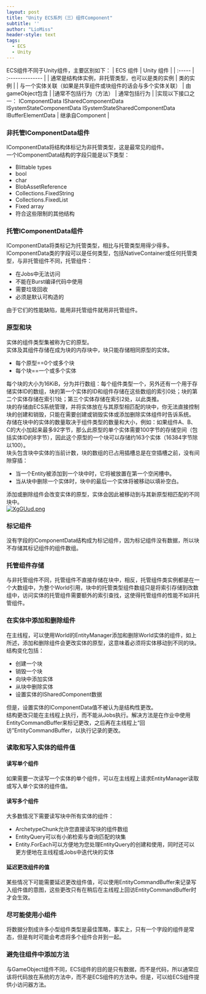 ```yaml
---
layout: post
title: "Unity ECS系列（三）组件Component"
subtitle: ''
author: "LioMiss"
header-style: text
tags:
  - ECS
  - Unity
---
```


ECS组件不同于Unity组件，主要区别如下：
| ECS 组件 | Unity 组件     |
| :----- | :-------------- | 
| 通常是结构体实例，非托管类型，也可以是类的实例      | 类的实例 | 
| 与一个实体关联（如果是共享组件或块组件的话会与多个实体关联）      | 由gameObject包含      | 
|通常不包括行为（方法）     | 通常包括行为       | 
|实现以下接口之一： IComponentData ISharedComponentData ISystemStateComponentData ISystemStateSharedComponentData IBufferElementData    | 继承自Component     | 
### 非托管IComponentData组件
IComponentData将结构体标记为非托管类型，这是最常见的组件。  
一个IComponentData结构的字段只能是以下类型：  
+ Blittable types
+ bool
+ char
+ BlobAssetReference
+ Collections.FixedString
+ Collections.FixedList
+ Fixed array
+ 符合这些限制的其他结构

### 托管IComponentData组件
IComponentData将类标记为托管类型，相比与托管类型用得少得多。  
IComponentData类的字段可以是任何类型，包括NativeContainer或任何托管类型，与非托管组件不同，托管组件：
+ 在Jobs中无法访问
+ 不能在Burst编译代码中使用
+ 需要垃圾回收
+ 必须是默认可构造的
  
由于它们的性能缺陷，能用非托管组件就用非托管组件。  
### 原型和块
实体的组件类型集被称为它的原型。  
实体及其组件存储在成为块的内存块中，块只能存储相同原型的实体。  
+ 每个原型==0个或多个块  
+ 每个块==一个或多个实体

每个块的大小为16KiB，分为并行数组：每个组件类型一个，另外还有一个用于存储实体ID的数组，块的第一个实体的ID和组件存储在这些数组的索引0处；块的第二个实体存储在索引1处；第三个实体存储在索引2处，以此类推。  
块的存储由ECS系统管理，并将实体放在与其原型相匹配的块中，你无法直接控制块的创建和销毁，只能在需要创建或销毁实体或添加删除实体组件时告诉系统。  
存储在块中的实体的数量取决于组件类型的数量和大小，例如：如果组件A、B、C的大小加起来最多92字节，那么此原型的单个实体需要100字节的存储空间（包括实体ID的8字节），因此这个原型的一个块可以存储约163个实体（16384字节除以100）。  
块头包含块中实体的当前计数，块的数组的已占用插槽总是在空插槽之前，没有间隙穿插：
+ 当一个Entity被添加到一个块中时，它将被放置在第一个空闲槽中。  
+ 当从块中删除一个实体时，块中的最后一个实体将被移动以填补空白。  

添加或删除组件会改变实体的原型，实体会因此被移动到与其新原型相匹配的不同块中。  
[![XgGUud.png](https://s1.ax1x.com/2022/06/11/XgGUud.png)](https://imgtu.com/i/XgGUud)

### 标记组件
没有字段的IComponentData结构成为标记组件，因为标记组件没有数据，所以块不存储其标记组件的组件数组。  

### 托管组件存储
与非托管组件不同，托管组件不直接存储在块中，相反，托管组件类实例都是在一个大数组中，为整个World引用，块中的托管类型组件数组只是将索引存储到改数组中，访问实体的托管组件需要额外的索引查找，这使得托管组件的性能不如非托管组件。  

### 在实体中添加和删除组件
在主线程，可以使用World的EntityManager添加和删除World实体的组件，如上所述，添加和删除组件会更改实体的原型，这意味着必须将实体移动到不同的块。  
结构变化包括： 
+ 创建一个块
+ 销毁一个块
+ 向块中添加实体
+ 从块中删除实体
+ 设置实体的ISharedComponent数据

但是，设置实体的IComponentData值不被认为是结构性更改。  
结构更改只能在主线程上执行，而不能从Jobs执行。解决方法是在作业中使用EntityCommandBuffer来标记更改，之后再在主线程上“回访”EntityCommandBuffer，以执行记录的更改。  

### 读取和写入实体的组件值
#### 读写单个组件
如果需要一次读写一个实体的单个组件，可以在主线程上请求EntityManager读取或写入单个实体的组件值。  
#### 读写多个组件
大多数情况下需要读写块中所有实体的组件：
+ ArchetypeChunk允许您直接读写块的组件数组
+ EntityQuery可以有小弟检索与查询匹配的块集
+ Entity.ForEach可以方便地为您处理EntityQuery的创建和使用，同时还可以更方便地在主线程或Jobs中迭代块的实体  

#### 延迟更改组件的值
某些情况下可能需要延迟更改组件值，可以使用EntityCommandBuffer来记录写入组件值的意图，这些更改只有在稍后在主线程上回访EntityCommandBuffer时才会生效。  

### 尽可能使用小组件
将数据分割成许多小型组件类型是最佳策略，事实上，只有一个字段的组件是常态，但是有时可能会考虑将多个组件合并到一起。  

### 避免往组件中添加方法
与GameObject组件不同，ECS组件的目的是只有数据，而不是代码，所以通常应该将代码放在系统的方法中，而不是ECS组件的方法中。但是，可以给ECS组件提供小访问器方法。